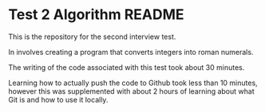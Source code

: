# Test 2 Algorithm README

This is the repository for the second interview test.

In involves creating a program that converts integers into roman numerals.

The writing of the code associated with this test took about 30 minutes.

Learning how to actually push the code to Github took less than 10 minutes, however this was supplemented with about 2 hours of learning about what Git is and how to use it locally. 